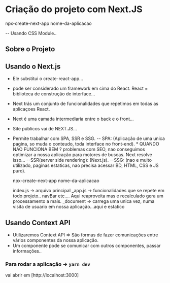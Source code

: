 # Criação do projeto com Next.JS
npx-create-next-app nome-da-aplicacao

-- Usando CSS Module..

## Sobre o Projeto


## Usando o Next.js
 - Ele substitui o create-react-app...
 - pode ser considerado um framework em cima do React. React = biblioteca de construção de interface...
 - Next trás um conjunto de funcionalidades que repetimos em todas as aplicaçoes React.
 - Next é uma camada intermediaria entre o back e o front...
 - Site públicos vai de NEXT.JS...
 - Permite trabalhar com SPA, SSR e SSG.
    -- SPA: (Aplicação de uma unica pagina, so muda o conteudo, toda interface no front-end). 
        * QUANDO NAO FUNCIONA BEM ? problemas com SEO, nao conseguimos optimizar a nossa aplicação para motores de buscas. Next resolve isso...
    --SSR(server side rendering): (Next.js).
    --SSG: (nao e muito utilizado, paginas estaticas, nao precisa acessar BD, HTML, CSS e JS puro).


    npx-create-next-app nome-da-aplicacao

    index.js -> arquivo principal 
    _app.js -> funcionalidades que se repete em todo projeto.. navBar etc.... Aqui reaproveita mas e recalculado gera um processamento a mais.
    _document => carrega uma unica vez, numa visita de usuario em nossa aplicação...aqui e estatico

## Usando Context API
- Utilizaremos Context API => São formas de fazer comunicações entre vários componentes da nossa aplicação. 
- Um componente pode se comunicar com outros componentes, passar informações..
### Para rodar a aplicação ->  `yarn dev`

vai abrir em [http://localhost:3000]